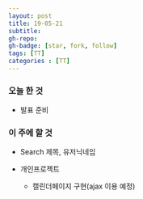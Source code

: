 ```yaml
---
layout: post
title: 19-05-21
subtitle: 
gh-repo: 
gh-badge: [star, fork, follow]
tags: [TT]
categories : [TT]
---
```


### 오늘 한 것 
- 발표 준비

### 이 주에 할 것

- Search 제목, 유저닉네임

- 개인프로젝트
    - 캘린더페이지 구현(ajax 이용 예정)